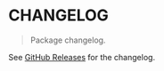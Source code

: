 # CHANGELOG

> Package changelog.

See [GitHub Releases](https://github.com/stdlib-js/stats-incr-ewmean/releases) for the changelog.
